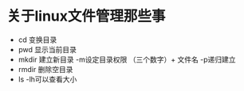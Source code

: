 # 关于linux文件管理那些事
- cd 变换目录
- pwd 显示当前目录
- mkdir 建立新目录 -m设定目录权限 （三个数字）+ 文件名   -p递归建立
- rmdir 删除空目录
- ls -lh可以查看大小
